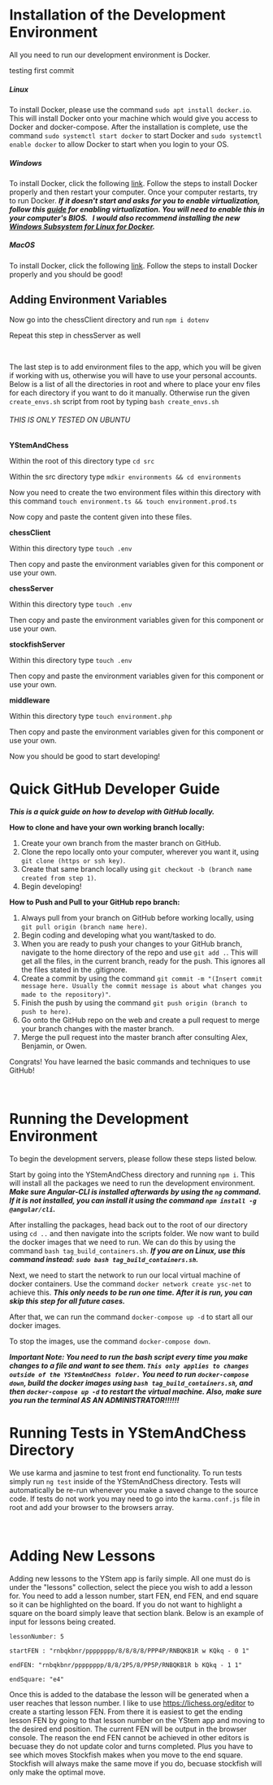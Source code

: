 # Installation of the Development Environment 
All you need to run our development environment is Docker. 

testing first commit

##### Linux

To install Docker, please use the command `sudo apt install docker.io`. This will install Docker onto your machine which would give you access to Docker and docker-compose.
After the installation is complete, use the command `sudo systemctl start docker` to start Docker and `sudo systemctl enable docker` to allow Docker to start when you login to your OS. 

##### Windows

To install Docker, click the following [link](https://hub.docker.com/editions/community/docker-ce-desktop-windows/). 
Follow the steps to install Docker properly and then restart your computer. Once your computer restarts, try to run Docker.
***If it doesn't start and asks for you to enable virtualization, follow this [guide](https://docs.docker.com/docker-for-windows/troubleshoot/) 
for enabling virtualization. You will need to enable this in your computer's BIOS.
&nbsp; 
I would also recommend installing the new [Windows Subsystem for Linux for Docker](https://docs.microsoft.com/en-us/windows/wsl/wsl2-kernel).***
&nbsp;

##### MacOS

To install Docker, click the following [link](https://docs.docker.com/docker-for-mac/install/).
Follow the steps to install Docker properly and you should be good!

## Adding Environment Variables 
Now go into the chessClient directory and run `npm i dotenv`

Repeat this step in chessServer as well

&nbsp;

The last step is to add environment files to the app, which you will be given if working with us, otherwise you will have to use your personal accounts. Below is a list of all the directories in root and where to place your env files for each directory if you want to do it manually. Otherwise run the given `create_envs.sh` script from root by typing `bash create_envs.sh`

###### THIS IS ONLY TESTED ON UBUNTU

**YStemAndChess**

Within the root of this directory type `cd src`

Within the src directory type `mdkir environments && cd environments`

Now you need to create the two environment files within this directory with this command `touch environment.ts && touch environment.prod.ts`

Now copy and paste the content given into these files.

**chessClient**

Within this directory type `touch .env`

Then copy and paste the environment variables given for this component or use your own.

**chessServer**

Within this directory type `touch .env`

Then copy and paste the environment variables given for this component or use your own.

**stockfishServer**

Within this directory type `touch .env`

Then copy and paste the environment variables given for this component or use your own.

**middleware**

Within this directory type `touch environment.php`

Then copy and paste the environment variables given for this component or use your own.

Now you should be good to start developing!

# Quick GitHub Developer Guide

***This is a quick guide on how to develop with GitHub locally.***

**How to clone and have your own working branch locally:**
1. Create your own branch from the master branch on GitHub.
2. Clone the repo locally onto your computer, wherever you want it, using `git clone (https or ssh key)`.
3. Create that same branch locally using `git checkout -b (branch name created from step 1)`.
4. Begin developing!

**How to Push and Pull to your GitHub repo branch:**
1. Always pull from your branch on GitHub before working locally, using `git pull origin (branch name here)`.
2. Begin coding and developing what you want/tasked to do. 
3. When you are ready to push your changes to your GitHub branch, navigate to the home directory of the repo and use `git add .`. This will get all the files, in the current branch, ready for the push. This ignores all the files stated in the .gitignore.
4. Create a commit by using the command `git commit -m "(Insert commit message here. Usually the commit message is about what changes you made to the repository)"`.
5. Finish the push by using the command `git push origin (branch to push to here)`.
6. Go onto the GitHub repo on the web and create a pull request to merge your branch changes with the master branch. 
7. Merge the pull request into the master branch after consulting Alex, Benjamin, or Owen. 

Congrats! You have learned the basic commands and techniques to use GitHub!

&nbsp; 

# Running the Development Environment

To begin the development servers, please follow these steps listed below.

Start by going into the YStemAndChess directory and running `npm i`. This will install all the packages we need to run the development environment. 
***Make sure Angular-CLI is installed afterwards by using the `ng` command. If it is not installed, you can install it using the command `npm install -g @angular/cli`.***

After installing the packages, head back out to the root of our directory using `cd ..` and then navigate into the scripts folder. We now want to build the docker images that we need to run.
We can do this by using the command `bash tag_build_containers.sh`.
***If you are on Linux, use this command instead: `sudo bash tag_build_containers.sh`.***

Next, we need to start the network to run our local virtual machine of docker containers. Use the command `docker network create ysc-net` to achieve this. 
***This only needs to be run one time. After it is run, you can skip this step for all future cases.***

After that, we can run the command `docker-compose up -d` to start all our docker images. 

To stop the images, use the command `docker-compose down`. 

***Important Note: You need to run the bash script every time you make changes to a file and want to see them. `This only applies to changes outside of the YStemAndChess folder.` 
You need to run `docker-compose down`, build the docker images using `bash tag_build_containers.sh`, and then `docker-compose up -d` to restart the virtual machine.
Also, make sure you run the terminal AS AN ADMINISTRATOR!!!!!!***

# Running Tests in YStemAndChess Directory

We use karma and jasmine to test front end functionality. To run tests simply run `ng test` inside of the YStemAndChess directory. Tests will automatically be re-run whenever you make a saved change to the source code. If tests do not work you may need to go into the `karma.conf.js` file in root and add your browser to the browsers array. 

&nbsp; 

# Adding New Lessons

Adding new lessons to the YStem app is farily simple. All one must do is under the "lessons" collection, select the piece you wish to add a lesson for. You need to add a lesson number, start FEN, end FEN, and end square so it can be highlighted on the board. If you do not want to highlight a square on the board simply leave that section blank. Below is an example of input for lessons being created.


`lessonNumber: 5`

`startFEN : "rnbqkbnr/pppppppp/8/8/8/8/PPP4P/RNBQKB1R w KQkq - 0 1"`

`endFEN: "rnbqkbnr/pppppppp/8/8/2P5/8/PP5P/RNBQKB1R b KQkq - 1 1"`

`endSquare: "e4"`


Once this is added to the database the lesson will be generated when a user reaches that lesson number. I like to use https://lichess.org/editor to create a starting lesson FEN. From there it is easiest to get the ending lesson FEN by going to that lesson number on the YStem app and moving to the desired end position. The current FEN will be output in the browser console. The reason the end FEN cannot be achieved in other editors is becuase they do not update color and turns completed. Plus you have to see which moves Stockfish makes when you move to the end square. Stockfish will always make the same move if you do, becuase stockfish will only make the optimal move.



